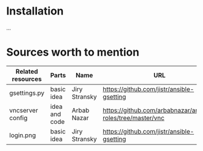 # Installation

...

# Sources worth to mention

| Related resources    | Parts         | Name          | URL                                                         |
|----------------------|---------------|---------------|-------------------------------------------------------------|
| gsettings.py         | basic idea    | Jiry Stransky | https://github.com/jistr/ansible-gsetting                   |
| vncserver config     | idea and code | Arbab Nazar   | https://github.com/arbabnazar/ansible-roles/tree/master/vnc |
| login.png            | basic idea    | Jiry Stransky | https://github.com/jistr/ansible-gsetting                   |